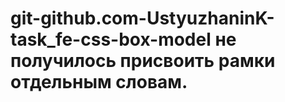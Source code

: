 # git-github.com-UstyuzhaninK-task_fe-css-box-model не получилось присвоить рамки отдельным словам.
